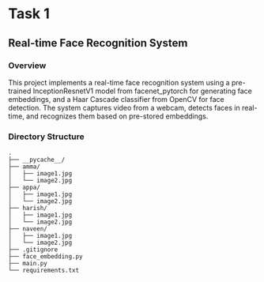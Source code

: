 # Task 1
## Real-time Face Recognition System
### Overview
This project implements a real-time face recognition system using a pre-trained InceptionResnetV1 model from facenet_pytorch for generating face embeddings, and a Haar Cascade classifier from OpenCV for face detection. The system captures video from a webcam, detects faces in real-time, and recognizes them based on pre-stored embeddings.

### Directory Structure
```
.
├── __pycache__/
├── amma/
│   ├── image1.jpg
│   └── image2.jpg
├── appa/
│   ├── image1.jpg
│   └── image2.jpg
├── harish/
│   ├── image1.jpg
│   └── image2.jpg
├── naveen/
│   ├── image1.jpg
│   └── image2.jpg
├── .gitignore
├── face_embedding.py
├── main.py
└── requirements.txt
```
